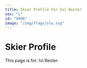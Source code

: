 ```yaml
---
title: Skier Profile for Ivi Bester
sex: "L"
id: "9996"
image: "/img/flags/slo.svg" 
---
```


# Skier Profile

This page is for: Ivi Bester.
    